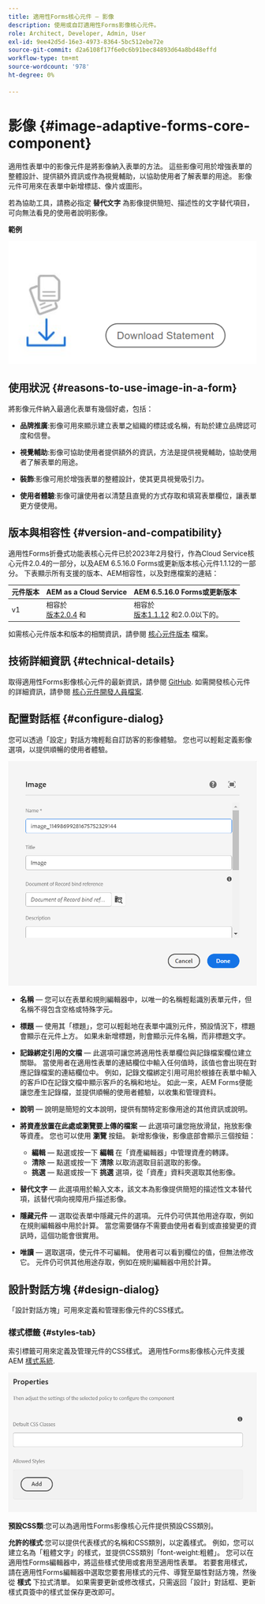 ```yaml
---
title: 適用性Forms核心元件 — 影像
description: 使用或自訂適用性Forms影像核心元件。
role: Architect, Developer, Admin, User
exl-id: 9ee42d5d-16e3-4973-8364-5bc512ebe72e
source-git-commit: d2a6108f17f6e0c6b91bec84893d64a8bd48effd
workflow-type: tm+mt
source-wordcount: '978'
ht-degree: 0%

---
```


# 影像 {#image-adaptive-forms-core-component}

適用性表單中的影像元件是將影像納入表單的方法。 這些影像可用於增強表單的整體設計、提供額外資訊或作為視覺輔助，以協助使用者了解表單的用途。 影像元件可用來在表單中新增標誌、像片或圖形。

若為協助工具，請務必指定 **替代文字** 為影像提供簡短、描述性的文字替代項目，可向無法看見的使用者說明影像。


**範例**

![](/help/adaptive-forms/assets/image.png)


## 使用狀況 {#reasons-to-use-image-in-a-form}

將影像元件納入最適化表單有幾個好處，包括：

* **品牌推廣**:影像可用來顯示建立表單之組織的標誌或名稱，有助於建立品牌認可度和信譽。

* **視覺輔助**:影像可協助使用者提供額外的資訊，方法是提供視覺輔助，協助使用者了解表單的用途。

* **裝飾**:影像可用於增強表單的整體設計，使其更具視覺吸引力。

* **使用者體驗**:影像可讓使用者以清楚且直覺的方式存取和填寫表單欄位，讓表單更方便使用。

## 版本與相容性 {#version-and-compatibility}

適用性Forms折疊式功能表核心元件已於2023年2月發行，作為Cloud Service核心元件2.0.4的一部分，以及AEM 6.5.16.0 Forms或更新版本核心元件1.1.12的一部分。 下表顯示所有支援的版本、AEM相容性，以及對應檔案的連結：

| 元件版本 | AEM as a Cloud Service  | AEM 6.5.16.0 Forms或更新版本 |
|---|---|---|
| v1 | 相容於<br>[版本2.0.4](/help/adaptive-forms/version.md) 和 | 相容於<br>[版本1.1.12](/help/adaptive-forms/version.md) 和2.0.0以下的。 |

如需核心元件版本和版本的相關資訊，請參閱 [核心元件版本](/help/adaptive-forms/version.md) 檔案。


<!-- ## Sample Component Output {#sample-component-output}

To experience the Accordion Component as well as see examples of its configuration options as well as HTML and JSON output, visit the [Component Library](https://adobe.com/go/aem_cmp_library_accordion). -->

## 技術詳細資訊 {#technical-details}

取得適用性Forms影像核心元件的最新資訊，請參閱 [GitHub](https://github.com/adobe/aem-core-forms-components/tree/master/ui.af.apps/src/main/content/jcr_root/apps/core/fd/components/form/image/v1/image). 如需開發核心元件的詳細資訊，請參閱 [核心元件開發人員檔案](/help/developing/overview.md).


## 配置對話框 {#configure-dialog}

您可以透過「設定」對話方塊輕鬆自訂訪客的影像體驗。 您也可以輕鬆定義影像選項，以提供順暢的使用者體驗。

![「屬性」頁簽](/help/adaptive-forms/assets/image_properties.png)

* **名稱**  — 您可以在表單和規則編輯器中，以唯一的名稱輕鬆識別表單元件，但名稱不得包含空格或特殊字元。

* **標題**  — 使用其「標題」，您可以輕鬆地在表單中識別元件，預設情況下，標題會顯示在元件上方。 如果未新增標題，則會顯示元件名稱，而非標題文字。

* **記錄綁定引用的文檔**  — 此選項可讓您將適用性表單欄位與記錄檔案欄位建立關聯。 當使用者在適用性表單的連結欄位中輸入任何值時，該值也會出現在對應記錄檔案的連結欄位中。 例如，記錄文檔綁定引用可用於根據在表單中輸入的客戶ID在記錄文檔中顯示客戶的名稱和地址。 如此一來，AEM Forms便能讓您產生記錄檔，並提供順暢的使用者體驗，以收集和管理資料。

* **說明**  — 說明是簡短的文本說明，提供有關特定影像用途的其他資訊或說明。

* **將資產放置在此處或瀏覽要上傳的檔案**  — 此選項可讓您拖放滑鼠，拖放影像等資產。 您也可以使用 **瀏覽** 按鈕。 新增影像後，影像底部會顯示三個按鈕：
   * **編輯**  — 點選或按一下 **編輯** 在「資產編輯器」中管理資產的轉譯。
   * **清除**  — 點選或按一下 **清除** 以取消選取目前選取的影像。
   * **挑選**  — 點選或按一下 **挑選**  選項，從「資產」資料夾選取其他影像。

* **替代文字**  — 此選項用於輸入文本，該文本為影像提供簡短的描述性文本替代項，該替代項向視障用戶描述影像。

* **隱藏元件**  — 選取從表單中隱藏元件的選項。 元件仍可供其他用途存取，例如在規則編輯器中用於計算。 當您需要儲存不需要由使用者看到或直接變更的資訊時，這個功能會很實用。

* **唯讀**  — 選取選項，使元件不可編輯。 使用者可以看到欄位的值，但無法修改它。 元件仍可供其他用途存取，例如在規則編輯器中用於計算。

## 設計對話方塊 {#design-dialog}

「設計對話方塊」可用來定義和管理影像元件的CSS樣式。

### 樣式標籤 {#styles-tab}

索引標籤可用來定義及管理元件的CSS樣式。 適用性Forms影像核心元件支援AEM [樣式系統](/help/get-started/authoring.md#component-styling).

![設計對話方塊](/help/adaptive-forms/assets/image_designdialog.png)

**預設CSS類**:您可以為適用性Forms影像核心元件提供預設CSS類別。

**允許的樣式**:您可以提供代表樣式的名稱和CSS類別，以定義樣式。 例如，您可以建立名為「粗體文字」的樣式，並提供CSS類別「font-weight:粗體」。 您可以在適用性Forms編輯器中，將這些樣式使用或套用至適用性表單。 若要套用樣式，請在適用性Forms編輯器中選取您要套用樣式的元件、導覽至屬性對話方塊，然後從 **樣式** 下拉式清單。 如果需要更新或修改樣式，只需返回「設計」對話框、更新樣式頁簽中的樣式並保存更改即可。
